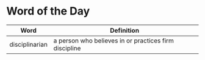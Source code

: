 # Word of the Day

|Word|Definition|
|---|---|
|disciplinarian|a person who believes in or practices firm discipline|